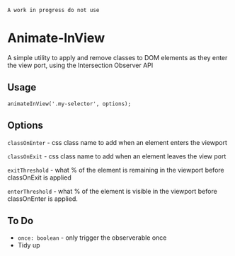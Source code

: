 `A work in progress do not use`

# Animate-InView

A simple utility to apply and remove classes to DOM elements as they enter the view port, using the Intersection Observer API


## Usage

`animateInView('.my-selector', options);`


## Options

`classOnEnter` - css class name to add when an element enters the viewport

`classOnExit` - css class name to add when an element leaves the view port

`exitThreshold` - what % of the element is remaining in the viewport before classOnExit is applied

`enterThreshold` - what % of the element is visible in the viewport before classOnEnter is applied.

## To Do

- `once: boolean` - only trigger the observerable once
- Tidy up